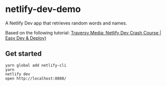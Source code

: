 # netlify-dev-demo

A Netlify Dev app that retrieves random words and names.

Based on the following tutorial: [Traversy Media: Netlify Dev Crash Course | Easy Dev & Deploy)](https://www.youtube.com/watch?v=FMhVXOA54x8)

## Get started

```
yarn global add netlify-cli
yarn
netlify dev
open http://localhost:8888/
```
